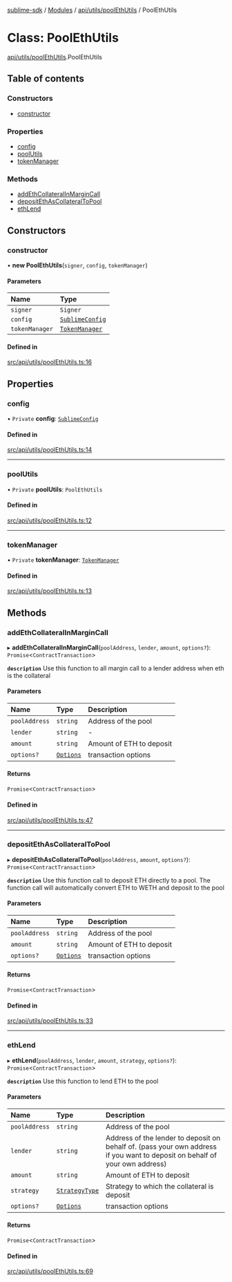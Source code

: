[sublime-sdk](../README.md) / [Modules](../modules.md) / [api/utils/poolEthUtils](../modules/api_utils_poolEthUtils.md) / PoolEthUtils

# Class: PoolEthUtils

[api/utils/poolEthUtils](../modules/api_utils_poolEthUtils.md).PoolEthUtils

## Table of contents

### Constructors

- [constructor](api_utils_poolEthUtils.PoolEthUtils.md#constructor)

### Properties

- [config](api_utils_poolEthUtils.PoolEthUtils.md#config)
- [poolUtils](api_utils_poolEthUtils.PoolEthUtils.md#poolutils)
- [tokenManager](api_utils_poolEthUtils.PoolEthUtils.md#tokenmanager)

### Methods

- [addEthCollateralInMarginCall](api_utils_poolEthUtils.PoolEthUtils.md#addethcollateralinmargincall)
- [depositEthAsCollateralToPool](api_utils_poolEthUtils.PoolEthUtils.md#depositethascollateraltopool)
- [ethLend](api_utils_poolEthUtils.PoolEthUtils.md#ethlend)

## Constructors

### constructor

• **new PoolEthUtils**(`signer`, `config`, `tokenManager`)

#### Parameters

| Name | Type |
| :------ | :------ |
| `signer` | `Signer` |
| `config` | [`SublimeConfig`](../interfaces/types_sublimeConfig.SublimeConfig.md) |
| `tokenManager` | [`TokenManager`](tokenManager.TokenManager.md) |

#### Defined in

[src/api/utils/poolEthUtils.ts:16](https://github.com/sublime-finance/sublime-sdk/blob/c26eed8/src/api/utils/poolEthUtils.ts#L16)

## Properties

### config

• `Private` **config**: [`SublimeConfig`](../interfaces/types_sublimeConfig.SublimeConfig.md)

#### Defined in

[src/api/utils/poolEthUtils.ts:14](https://github.com/sublime-finance/sublime-sdk/blob/c26eed8/src/api/utils/poolEthUtils.ts#L14)

___

### poolUtils

• `Private` **poolUtils**: `PoolEthUtils`

#### Defined in

[src/api/utils/poolEthUtils.ts:12](https://github.com/sublime-finance/sublime-sdk/blob/c26eed8/src/api/utils/poolEthUtils.ts#L12)

___

### tokenManager

• `Private` **tokenManager**: [`TokenManager`](tokenManager.TokenManager.md)

#### Defined in

[src/api/utils/poolEthUtils.ts:13](https://github.com/sublime-finance/sublime-sdk/blob/c26eed8/src/api/utils/poolEthUtils.ts#L13)

## Methods

### addEthCollateralInMarginCall

▸ **addEthCollateralInMarginCall**(`poolAddress`, `lender`, `amount`, `options?`): `Promise`<`ContractTransaction`\>

**`description`** Use this function to all margin call to a lender address when eth is the collateral

#### Parameters

| Name | Type | Description |
| :------ | :------ | :------ |
| `poolAddress` | `string` | Address of the pool |
| `lender` | `string` | - |
| `amount` | `string` | Amount of ETH to deposit |
| `options?` | [`Options`](../interfaces/types_Types.Options.md) | transaction options |

#### Returns

`Promise`<`ContractTransaction`\>

#### Defined in

[src/api/utils/poolEthUtils.ts:47](https://github.com/sublime-finance/sublime-sdk/blob/c26eed8/src/api/utils/poolEthUtils.ts#L47)

___

### depositEthAsCollateralToPool

▸ **depositEthAsCollateralToPool**(`poolAddress`, `amount`, `options?`): `Promise`<`ContractTransaction`\>

**`description`** Use this function call to deposit ETH directly to a pool. The function call will automatically convert ETH to WETH and deposit to the pool

#### Parameters

| Name | Type | Description |
| :------ | :------ | :------ |
| `poolAddress` | `string` | Address of the pool |
| `amount` | `string` | Amount of ETH to deposit |
| `options?` | [`Options`](../interfaces/types_Types.Options.md) | transaction options |

#### Returns

`Promise`<`ContractTransaction`\>

#### Defined in

[src/api/utils/poolEthUtils.ts:33](https://github.com/sublime-finance/sublime-sdk/blob/c26eed8/src/api/utils/poolEthUtils.ts#L33)

___

### ethLend

▸ **ethLend**(`poolAddress`, `lender`, `amount`, `strategy`, `options?`): `Promise`<`ContractTransaction`\>

**`description`** Use this function to lend ETH to the pool

#### Parameters

| Name | Type | Description |
| :------ | :------ | :------ |
| `poolAddress` | `string` | Address of the pool |
| `lender` | `string` | Address of the lender to deposit on behalf of. (pass your own address if you want to deposit on behalf of your own address) |
| `amount` | `string` | Amount of ETH to deposit |
| `strategy` | [`StrategyType`](../enums/types_Types.StrategyType.md) | Strategy to which the collateral is deposit |
| `options?` | [`Options`](../interfaces/types_Types.Options.md) | transaction options |

#### Returns

`Promise`<`ContractTransaction`\>

#### Defined in

[src/api/utils/poolEthUtils.ts:69](https://github.com/sublime-finance/sublime-sdk/blob/c26eed8/src/api/utils/poolEthUtils.ts#L69)
